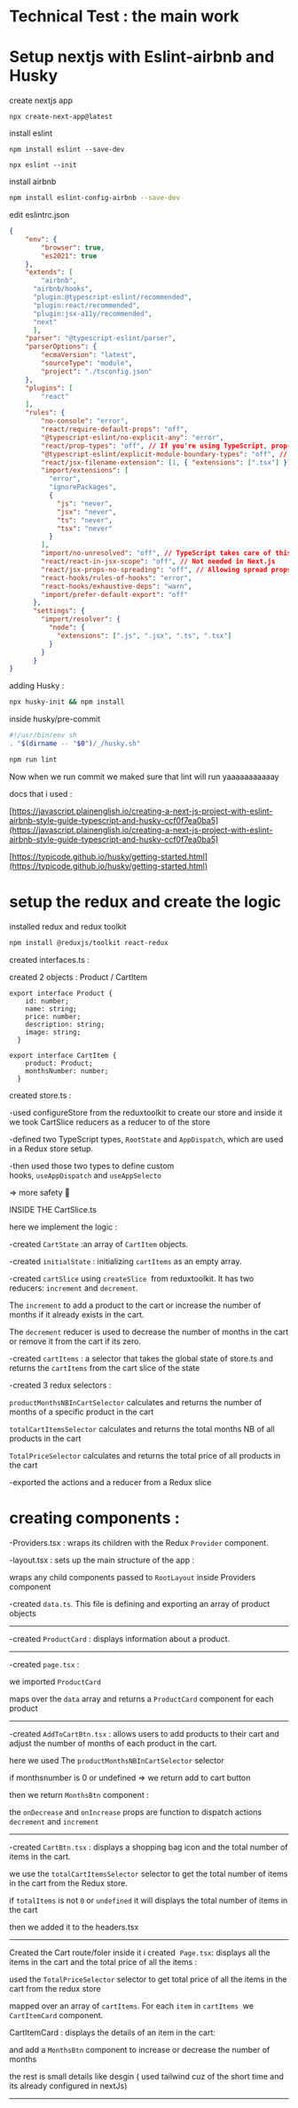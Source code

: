 # Technical Test : the main work 

# Setup nextjs with Eslint-airbnb and Husky

create nextjs app

`npx create-next-app@latest`

install eslint

`npm install eslint --save-dev` 

`npx eslint --init` 



install airbnb

```bash
npm install eslint-config-airbnb --save-dev
```

edit eslintrc.json

```json
{
    "env": {
        "browser": true,
        "es2021": true
    },
    "extends": [
        "airbnb",
      "airbnb/hooks",
      "plugin:@typescript-eslint/recommended",
      "plugin:react/recommended",
      "plugin:jsx-a11y/recommended",
      "next"
      ],
    "parser": "@typescript-eslint/parser",
    "parserOptions": {
        "ecmaVersion": "latest",
        "sourceType": "module",
        "project": "./tsconfig.json"
    },
    "plugins": [
        "react"
    ],
    "rules": {
        "no-console": "error",
        "react/require-default-props": "off",
        "@typescript-eslint/no-explicit-any": "error",
        "react/prop-types": "off", // If you're using TypeScript, prop-types are not needed
        "@typescript-eslint/explicit-module-boundary-types": "off", // Allows you to skip explicit return types in TypeScript
        "react/jsx-filename-extension": [1, { "extensions": [".tsx"] }], // Only .tsx files for JSX
        "import/extensions": [
          "error",
          "ignorePackages",
          {
            "js": "never",
            "jsx": "never",
            "ts": "never",
            "tsx": "never"
          }
        ],
        "import/no-unresolved": "off", // TypeScript takes care of this
        "react/react-in-jsx-scope": "off", // Not needed in Next.js
        "react/jsx-props-no-spreading": "off", // Allowing spread props
        "react-hooks/rules-of-hooks": "error",
        "react-hooks/exhaustive-deps": "warn",
        "import/prefer-default-export": "off"
      },
      "settings": {
        "import/resolver": {
          "node": {
            "extensions": [".js", ".jsx", ".ts", ".tsx"]
          }
        }
      }
}
```

adding Husky : 

```bash
npx husky-init && npm install
```

inside husky/pre-commit

```bash
#!/usr/bin/env sh
. "$(dirname -- "$0")/_/husky.sh"

npm run lint
```

Now when we run commit we maked sure that lint will run yaaaaaaaaaaay

docs that i used :

[https://javascript.plainenglish.io/creating-a-next-js-project-with-eslint-airbnb-style-guide-typescript-and-husky-ccf0f7ea0ba5](https://javascript.plainenglish.io/creating-a-next-js-project-with-eslint-airbnb-style-guide-typescript-and-husky-ccf0f7ea0ba5)

[https://typicode.github.io/husky/getting-started.html](https://typicode.github.io/husky/getting-started.html)

# setup the redux and create the logic

installed redux and redux toolkit

```bash
npm install @reduxjs/toolkit react-redux
```

created interfaces.ts :

created 2 objects : Product / CartItem

```tsx
export interface Product {
    id: number;
    name: string;
    price: number;
    description: string;
    image: string;
  }

export interface CartItem {
    product: Product;
    monthsNumber: number;
  }
```

created store.ts :

-used configureStore from the reduxtoolkit to create our store and inside it we took CartSlice reducers as a reducer to of the store

-defined two TypeScript types, `RootState` and `AppDispatch`, which are used in a Redux store setup.

-then used those two types to define custom hooks, `useAppDispatch` and `useAppSelecto`

⇒ more safety 🙂

INSIDE THE CartSlice.ts 

here we implement the logic :

-created `CartState` :an array of `CartItem` objects.

-created `initialState` : initializing `cartItems` as an empty array.

-created `cartSlice` using `createSlice`  from reduxtoolkit. It has two reducers: `increment` and `decrement`. 

The `increment` to add a product to the cart or increase the number of months if it already exists in the cart. 

The `decrement` reducer is used to decrease the number of months in the cart or remove it from the cart if its zero.

-created `cartItems` : a selector that takes the global state of store.ts and returns the `cartItems` from the cart slice of the state

-created 3 redux selectors : 

`productMonthsNBInCartSelector` calculates and returns the number of months of a specific product in the cart

`totalCartItemsSelector` calculates and returns the total months NB of all products in the cart

`TotalPriceSelector` calculates and returns the total price of all products in the cart

-exported the actions and a reducer from a Redux slice 

# creating components :

-Providers.tsx : wraps its children with the Redux `Provider` component.

-layout.tsx : sets up the main structure of the app :

wraps any child components passed to `RootLayout` inside  Providers component

-created `data.ts`. This file is defining and exporting an array of product objects

---

-created `ProductCard` : displays information about a product.

---

-created `page.tsx` : 

we imported  `ProductCard`  

maps over the `data` array and returns a `ProductCard` component for each product

---

-created `AddToCartBtn.tsx` : allows users to add products to their cart and adjust the number of months of each product in the cart.

here we used The `productMonthsNBInCartSelector` selector

if monthsnumber is 0 or undefined ⇒ we return add to cart button

then we return `MonthsBtn` component :

the `onDecrease` and `onIncrease` props are function to dispatch actions `decrement` and `increment`

---

-created `CartBtn.tsx`  : displays a shopping bag icon and the total number of items in the cart.

we use the `totalCartItemsSelector` selector to get the total number of items in the cart from the Redux store.

if `totalItems` is not `0` or `undefined` it will displays the total number of items in the cart

then we added it to the headers.tsx 

---
Created the Cart route/foler
inside it i created  `Page.tsx`: displays all the items in the cart and the total price of all the items : 

used the `TotalPriceSelector` selector to get total price of all the items in the cart from the redux store

mapped over an array of `cartItems`. For each `item` in `cartItems`  we `CartItemCard` component.

CartItemCard : displays the details of an item in the cart:

and add a `MonthsBtn` component to increase or decrease the number of months


the rest is small details like desgin ( used tailwind cuz of the short time and its already configured in nextJs)

---
